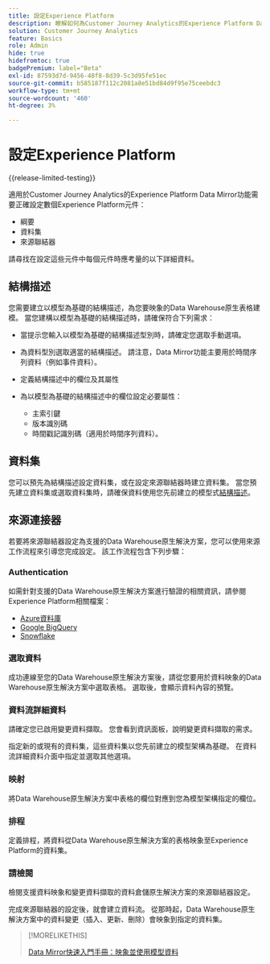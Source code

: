 ```yaml
---
title: 設定Experience Platform
description: 瞭解如何為Customer Journey Analytics的Experience Platform Data Mirror設定結構描述和資料集
solution: Customer Journey Analytics
feature: Basics
role: Admin
hide: true
hidefromtoc: true
badgePremium: label="Beta"
exl-id: 87593d7d-9456-48f8-8d39-5c3d95fe51ec
source-git-commit: b585187f112c2081a8e51bd84d9f95e75ceebdc3
workflow-type: tm+mt
source-wordcount: '460'
ht-degree: 3%

---
```


# 設定Experience Platform

{{release-limited-testing}}

適用於Customer Journey Analytics的Experience Platform Data Mirror功能需要正確設定數個Experience Platform元件：

* 綱要
* 資料集
* 來源聯結器

請尋找在設定這些元件中每個元件時應考量的以下詳細資料。

## 結構描述

您需要建立以模型為基礎的結構描述，為您要映象的Data Warehouse原生表格建模。 當您建構以模型為基礎的結構描述時，請確保符合下列需求：

* 當提示您輸入以模型為基礎的結構描述型別時，請確定您選取手動選項。
* 為資料型別選取適當的結構描述。 請注意，Data Mirror功能主要用於時間序列資料（例如事件資料）。

* 定義結構描述中的欄位及其屬性
* 為以模型為基礎的結構描述中的欄位設定必要屬性：

   * 主索引鍵
   * 版本識別碼
   * 時間戳記識別碼（適用於時間序列資料）。

## 資料集

您可以預先為結構描述設定資料集，或在設定來源聯結器時建立資料集。
當您預先建立資料集或選取資料集時，請確保資料使用您先前建立的模型式[結構描述](#schema)。


## 來源連接器

若要將來源聯結器設定為支援的Data Warehouse原生解決方案，您可以使用來源工作流程來引導您完成設定。 該工作流程包含下列步驟：

### Authentication

如需針對支援的Data Warehouse原生解決方案進行驗證的相關資訊，請參閱Experience Platform相關檔案：

* [Azure資料庫](https://experienceleague.adobe.com/zh-hant/docs/experience-platform/sources/connectors/databases/databricks)
* [Google BigQuery](https://experienceleague.adobe.com/zh-hant/docs/experience-platform/sources/connectors/databases/bigquery)
* [Snowflake](https://experienceleague.adobe.com/zh-hant/docs/experience-platform/sources/connectors/databases/snowflake)


### 選取資料

成功連線至您的Data Warehouse原生解決方案後，請從您要用於資料映象的Data Warehouse原生解決方案中選取表格。 選取後，會顯示資料內容的預覽。


### 資料流詳細資料

請確定您已啟用變更資料擷取。 您會看到資訊面板，說明變更資料擷取的需求。

指定新的或現有的資料集，這些資料集以您先前建立的模型架構為基礎。 在資料流詳細資料介面中指定並選取其他選項。


### 映射

將Data Warehouse原生解決方案中表格的欄位對應到您為模型架構指定的欄位。


### 排程

定義排程，將資料從Data Warehouse原生解決方案的表格映象至Experience Platform的資料集。


### 請檢閱

檢閱支援資料映象和變更資料擷取的資料倉儲原生解決方案的來源聯結器設定。


完成來源聯結器的設定後，就會建立資料流。 從那時起，Data Warehouse原生解決方案中的資料變更（插入、更新、刪除）會映象到指定的資料集。


>[!MORELIKETHIS]
>
>[Data Mirror快速入門手冊：映象並使用模型資料](model-based.md)
>
